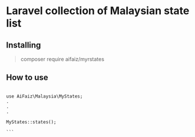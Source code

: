 # Laravel collection of Malaysian state list

## Installing

> composer require aifaiz/myrstates

## How to use

````

use AiFaiz\Malaysia\MyStates;
.
.
.

MyStates::states();

```
